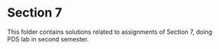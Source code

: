 # Section 7

This folder contains solutions related to assignments of Section 7, doing PDS lab in second semester.
